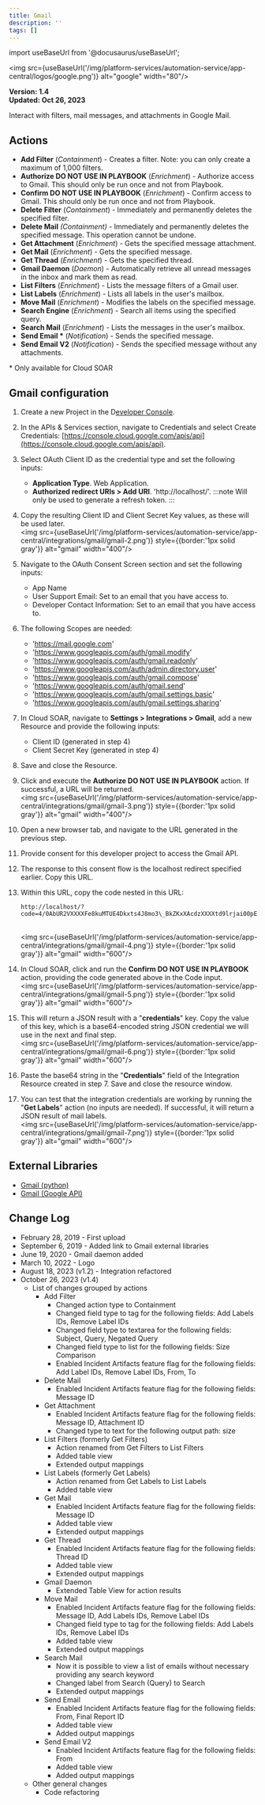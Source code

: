 ```yaml
---
title: Gmail
description: ''
tags: []
---
```

import useBaseUrl from '@docusaurus/useBaseUrl';

<img src={useBaseUrl('/img/platform-services/automation-service/app-central/logos/google.png')} alt="google" width="80"/>

**Version: 1.4  
Updated: Oct 26, 2023**

Interact with filters, mail messages, and attachments in Google Mail.

## Actions

* **Add Filter** (*Containment*) - Creates a filter. Note: you can only create a maximum of 1,000 filters.
* **Authorize DO NOT USE IN PLAYBOOK** (*Enrichment*) - Authorize access to Gmail. This should only be run once and not from Playbook.
* **Confirm DO NOT USE IN PLAYBOOK** (*Enrichment*) - Confirm access to Gmail. This should only be run once and not from Playbook.
* **Delete Filter** (*Containment*) - Immediately and permanently deletes the specified filter.
* **Delete Mail** *(Containment)* - Immediately and permanently deletes the specified message. This operation cannot be undone.
* **Get Attachment** (*Enrichment*) - Gets the specified message attachment.
* **Get Mail** (*Enrichment*) - Gets the specified message.
* **Get Thread** (*Enrichment*) - Gets the specified thread.
* **Gmail Daemon** (*Daemon*) - Automatically retrieve all unread messages in the inbox and mark them as read.
* **List Filters** (*Enrichment*) - Lists the message filters of a Gmail user.
* **List Labels** (*Enrichment*) - Lists all labels in the user's mailbox.
* **Move Mail** (*Enrichment*) - Modifies the labels on the specified message.
* **Search Engine** (*Enrichment*) - Search all items using the specified query.
* **Search Mail** (*Enrichment*) - Lists the messages in the user's mailbox.
* **Send Email \*** (*Notification*) - Sends the specified message.
* **Send Email V2** (*Notification*) - Sends the specified message without any attachments.

\* Only available for Cloud SOAR

## Gmail configuration

1) Create a new Project in the D[eveloper Console](https://console.developers.google.com/).
2) In the APIs & Services section, navigate to Credentials and select Create Credentials: [https://console.cloud.google.com/apis/api](https://console.cloud.google.com/apis/api).
3) Select OAuth Client ID as the credential type and set the following inputs:
	* **Application Type**. Web Application.
	* **Authorized redirect URIs > Add URI**. 'http://localhost/'.
		:::note
		Will only be used to generate a refresh token.
		:::
4) Copy the resulting Client ID and Client Secret Key values, as these will be used later.<br/><img src={useBaseUrl('/img/platform-services/automation-service/app-central/integrations/gmail/gmail-2.png')} style={{border:'1px solid gray'}} alt="gmail" width="400"/>
5) Navigate to the OAuth Consent Screen section and set the following inputs:
	* App Name
	* User Support Email: Set to an email that you have access to.
	* Developer Contact Information: Set to an email that you have access to.
6) The following Scopes are needed:
	* 'https://mail.google.com'
	* 'https://www.googleapis.com/auth/gmail.modify'
	* 'https://www.googleapis.com/auth/gmail.readonly'
	* 'https://www.googleapis.com/auth/admin.directory.user'
	* 'https://www.googleapis.com/auth/gmail.compose'
	* 'https://www.googleapis.com/auth/gmail.send'
	* 'https://www.googleapis.com/auth/gmail.settings.basic'
	* 'https://www.googleapis.com/auth/gmail.settings.sharing'

7) In Cloud SOAR, navigate to **Settings > Integrations > Gmail**, add a new Resource and provide the following inputs:
	* Client ID (generated in step 4)
	* Client Secret Key (generated in step 4)
8) Save and close the Resource.
9) Click and execute the **Authorize DO NOT USE IN PLAYBOOK** action. If successful, a URL will be returned.<br/><img src={useBaseUrl('/img/platform-services/automation-service/app-central/integrations/gmail/gmail-3.png')} style={{border:'1px solid gray'}} alt="gmail" width="400"/> 
10) Open a new browser tab, and navigate to the URL generated in the previous step.
11) Provide consent for this developer project to access the Gmail API.   
12) The response to this consent flow is the localhost redirect specified earlier. Copy this URL.
13) Within this URL, copy the code nested in this URL: 
	```
	http://localhost/?code=4/0AbUR2VXXXXFe8kuMTUE4Dkxts4J8mo3\_BkZKxXAcdzXXXXtd9lrjai00pEuG0YXWtWjimg&scope=https://mail.google.com/%20https://www.googleapis.com/auth/gmail.settings.basic
	```
	<br/><img src={useBaseUrl('/img/platform-services/automation-service/app-central/integrations/gmail/gmail-4.png')} style={{border:'1px solid gray'}} alt="gmail" width="600"/>
14) In Cloud SOAR, click and run the **Confirm DO NOT USE IN PLAYBOOK** action, providing the code generated above in the Code input.<br/><img src={useBaseUrl('/img/platform-services/automation-service/app-central/integrations/gmail/gmail-5.png')} style={{border:'1px solid gray'}} alt="gmail" width="600"/>
15) This will return a JSON result with a "**credentials**" key. Copy the value of this key, which is a base64-encoded string JSON credential we will use in the next and final step.<br/><img src={useBaseUrl('/img/platform-services/automation-service/app-central/integrations/gmail/gmail-6.png')} style={{border:'1px solid gray'}} alt="gmail" width="600"/>
16) Paste the base64 string in the "**Credentials**" field of the Integration Resource created in step 7. Save and close the resource window.
17) You can test that the integration credentials are working by running the "**Get Labels**" action (no inputs are needed). If successful, it will return a JSON result of mail labels.<br/><img src={useBaseUrl('/img/platform-services/automation-service/app-central/integrations/gmail/gmail-7.png')} style={{border:'1px solid gray'}} alt="gmail" width="600"/>

## External Libraries

* [Gmail (python)](https://github.com/googleapis/google-auth-library-python/blob/master/LICENSE)
* [Gmail (Google API)](https://github.com/googleapis/google-api-python-client/blob/master/LICENSE)

## Change Log

* February 28, 2019 - First upload
* September 6, 2019 - Added link to Gmail external libraries
* June 19, 2020 - Gmail daemon added
* March 10, 2022 - Logo
* August 18, 2023 (v1.2) - Integration refactored
* October 26, 2023 (v1.4)
	+ List of changes grouped by actions
		- Add Filter
			* Changed action type to Containment
			* Changed field type to tag for the following fields: Add Labels IDs, Remove Label IDs
			* Changed field type to textarea for the following fields: Subject, Query, Negated Query
			* Changed field type to list for the following fields: Size Comparison
			* Enabled Incident Artifacts feature flag for the following fields: Add Label IDs, Remove Label IDs, From, To
		- Delete Mail
			* Enabled Incident Artifacts feature flag for the following fields: Message ID
		- Get Attachment
			* Enabled Incident Artifacts feature flag for the following fields: Message ID, Attachment ID
			* Changed type to text for the following output path: size
		- List Filters (formerly Get Filters)
			* Action renamed from Get Filters to List Filters
			* Added table view
			* Extended output mappings
		- List Labels (formerly Get Labels)
			* Action renamed from Get Labels to List Labels
			* Added table view
		- Get Mail
			* Enabled Incident Artifacts feature flag for the following fields: Message ID
			* Added table view
			* Extended output mappings
		- Get Thread
			* Enabled Incident Artifacts feature flag for the following fields: Thread ID
			* Added table view
			* Extended output mappings
		- Gmail Daemon
			* Extended Table View for action results
		- Move Mail
			* Enabled Incident Artifacts feature flag for the following fields: Message ID, Add Labels IDs, Remove Label IDs
			* Changed field type to tag for the following fields: Add Labels IDs, Remove Label IDs
			* Added table view
			* Extended output mappings
		- Search Mail
			* Now it is possible to view a list of emails without necessary providing any search keyword
			* Changed label from Search (Query) to Search
			* Extended output mappings
		- Send Email
			* Enabled Incident Artifacts feature flag for the following fields: From, Final Report ID
			* Added table view
			* Added output mappings
		- Send Email V2
			* Enabled Incident Artifacts feature flag for the following fields: From
			* Added table view
			* Added output mappings
	+ Other general changes
		- Code refactoring

